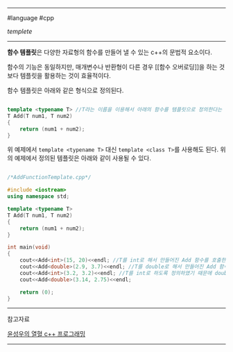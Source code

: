 
---

#language #cpp 

*templete*

---

**함수 템플릿**은 다양한 자료형의 함수를 만들어 낼 수 있는 c++의 문법적 요소이다.

함수의 기능은 동일하지만, 매개변수나 반환형이 다른 경우 [[함수 오버로딩]]을 하는 것보다 템플릿을 활용하는 것이 효율적이다.

함수 템플릿은 아래와 같은 형식으로 정의된다.

```cpp

template <typename T> //T라는 이름을 이용해서 아래의 함수를 템플릿으로 정의한다는 뜻
T Add(T num1, T num2)
{
	return (num1 + num2);
}

```

위 예제에서 `template <typename T>` 대신 `template <class T>`를 사용해도 된다.
위의 예제에서 정의된 템플릿은 아래와 같이 사용될 수 있다.

```cpp

/*AddFunctionTemplate.cpp*/

#include <iostream>
using namespace std;

template <typename T>
T Add(T num1, T num2)
{
	return (num1 + num2);
}

int main(void)
{
	cout<<Add<int>(15, 20)<<endl; //T를 int로 해서 만들어진 Add 함수를 호출한다.
	cout<<Add<double>(2.9, 3.7)<<endl; //T를 double로 해서 만들어진 Add 함수를 호출한다.
	cout<<Add<int>(3.2, 3.2)<<endl; //T를 int로 하도록 정의하였기 때문에 double 형인 입력값이 int로 형변환됨
	cout<<Add<double>(3.14, 2.75)<<endl;

	return (0);
}

```

---

참고자료

[윤성우의 열혈 c++ 프로그래밍](https://product.kyobobook.co.kr/detail/S000001589147)

---